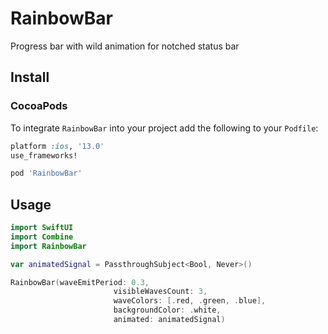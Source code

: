 # RainbowBar

Progress bar with wild animation for notched status bar

## Install

### CocoaPods

To integrate `RainbowBar` into your project add the following to your `Podfile`:

```ruby
platform :ios, '13.0'
use_frameworks!

pod 'RainbowBar'
```

## Usage

```swift
import SwiftUI
import Combine
import RainbowBar

var animatedSignal = PassthroughSubject<Bool, Never>()

RainbowBar(waveEmitPeriod: 0.3,
                       visibleWavesCount: 3,
                       waveColors: [.red, .green, .blue],
                       backgroundColor: .white,
                       animated: animatedSignal)
```
